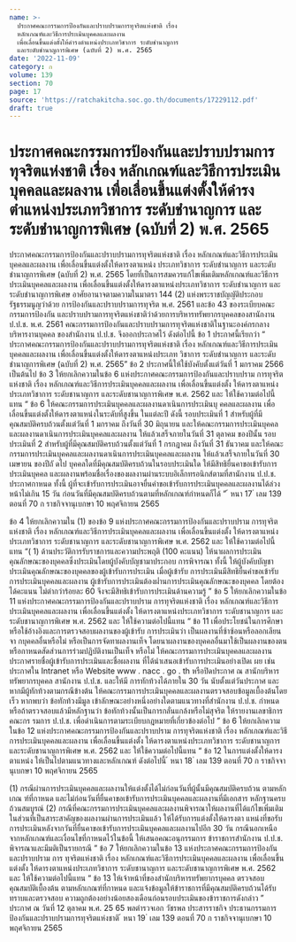 ```yaml
---
name: >-
  ประกาศคณะกรรมการป้องกันและปราบปรามการทุจริตแห่งชาติ เรื่อง
  หลักเกณฑ์และวิธีการประเมินบุคคลและผลงาน
  เพื่อเลื่อนขึ้นแต่งตั้งให้ดำรงตำแหน่งประเภทวิชาการ ระดับชำนาญการ
  และระดับชำนาญการพิเศษ (ฉบับที่ 2) พ.ศ. 2565
date: '2022-11-09'
category: ก
volume: 139
section: 70
page: 17
source: 'https://ratchakitcha.soc.go.th/documents/17229112.pdf'
draft: true
---
```


# ประกาศคณะกรรมการป้องกันและปราบปรามการทุจริตแห่งชาติ เรื่อง หลักเกณฑ์และวิธีการประเมินบุคคลและผลงาน เพื่อเลื่อนขึ้นแต่งตั้งให้ดำรงตำแหน่งประเภทวิชาการ ระดับชำนาญการ และระดับชำนาญการพิเศษ (ฉบับที่ 2) พ.ศ. 2565

ประกาศคณะกรรมการป้องกันและปราบปรามการทุจริตแห่งชาติ เรื่อง หลักเกณฑ์และวิธีการประเมินบุคคลและผลงาน เพื่อเลื่อนขึ้นแต่งตั้งให้ดารงตาแหน่ง ประเภทวิชาการ ระดับชำนาญการ และระดับชำนาญการพิเศษ (ฉบับที่ 2) พ.ศ. 2565 โดยที่เป็นการสมควรแก้ไขเพิ่มเติมหลักเกณฑ์และวิธีการประเมินบุคคลและผลงาน เพื่อเลื่อนขึ้นแต่งตั้งให้ดารงตาแหน่งประเภทวิชาการ ระดับชำนาญการ และระดับชำนาญการพิเศษ อาศัยอานาจตามความในมาตรา 144 (2) แห่งพระราชบัญญัติประกอบรัฐธรรมนูญว่าด้วย การป้องกันและปราบปรามการทุจริต พ.ศ. 2561 และข้อ 43 ของระเบียบคณะกรรมการป้องกัน และปราบปรามการทุจริตแห่งชาติว่าด้วยการบริหารทรัพยากรบุคคลของสานักงาน ป.ป.ช. พ.ศ. 2561 คณะกรรมการป้องกันและปราบปรามการทุจริตแห่งชาติในฐานะองค์กรกลางบริหารงานบุคคล ของสำนักงาน ป.ป.ช. จึงออกประกาศไว้ ดังต่อไปนี้ ข้อ 1 ประกาศนี้เรียกว่า “ ประกาศคณะกรรมการป้องกันและปราบปรามการทุจริตแห่งชาติ เรื่อง หลักเกณฑ์และวิธีการประเมินบุคคลและผลงาน เพื่อเลื่อนขึ้นแต่งตั้งให้ดารงตาแหน่งประเภท วิชาการ ระดับชำนาญการ และระดับชำนาญการพิเศษ (ฉบับที่ 2) พ.ศ. 2565” ข้อ 2 ประกาศนี้ให้ใช้บังคับตั้งแต่วันที่ 1 มกราคม 2566 เป็นต้นไป ข้อ 3 ให้ยกเลิกความในข้อ 6 แห่งประกาศคณะกรรมการป้องกันและปราบปราม การทุจริตแห่งชาติ เรื่อง หลักเกณฑ์และวิธีการประเมินบุคคลและผลงาน เพื่อเลื่อนขึ้นแต่งตั้ง ให้ดารงตาแหน่งประเภทวิชาการ ระดับชานาญการ และระดับชานาญการพิเศษ พ.ศ. 2562 และ ให้ใช้ความต่อไปนี้แทน “ ข้อ 6 ให้คณะกรรมการประเมินบุคคลและผลงานดาเนินการประเมินบุ คคลและผลงาน เพื่อเลื่อนขึ้นแต่งตั้งให้ดารงตาแหน่งในระดับที่สูงขึ้น ในแต่ละปี ดังนี้ รอบประเมินที่ 1 สำหรับผู้ที่มีคุณสมบัติครบถ้วนตั้งแต่วันที่ 1 มกราคม ถึงวันที่ 30 มิถุนายน และให้คณะกรรมการประเมินบุคคลและผลงานดาเนินการประเมินบุคคลและผลงาน ให้แล้วเสร็จภายในวันที่ 31 ตุลาคม ของปีนั้น รอบประเมินที่ 2 สำหรับผู้ที่มีคุณสมบัติครบถ้วนตั้งแต่วันที่ 1 กรกฎาคม ถึงวันที่ 31 ธันวาคม และให้คณะกรรมการประเมินบุคคลและผลงานดาเนินการประเมินบุคคลและผลงาน ให้แล้วเสร็จภายในวันที่ 30 เมษายน ของปีถั ดไป บุคคลใดที่มีคุณสมบัติครบถ้วนในรอบประเมินใด ให้มีสิทธิยื่นคาขอเข้ารับการประเมินบุคคล และผลงานพร้อมชื่อเรื่องของผลงานผ่านระบบอิเล็กทรอนิกส์ตามที่สานักงาน ป.ป.ช. ประกาศกาหนด ทั้งนี้ ผู้ที่จะเข้ารับการประเมินอาจยื่นคำขอเข้ารับการประเมินบุคคลและผลงานได้ล่วงหน้าไม่เกิน 15 วัน ก่อนวันที่มีคุณสมบัติครบถ้วนตามที่หลักเกณฑ์กำหนดก็ได้ ” ้ หนา 17 ่ เลม 139 ตอนที่ 70 ก ราชกิจจานุเบกษา 10 พฤศจิกายน 2565

ข้อ 4 ให้ยกเลิกความใน (1) ของข้อ 9 แห่งประกาศคณะกรรมการป้องกันและปราบปราม การทุจริตแห่งชาติ เรื่อง หลักเกณฑ์และวิธีการประเมินบุคคลและผลงาน เพื่อเลื่อนขึ้นแต่งตั้ง ให้ดารงตาแหน่งประเภทวิชาการ ระดับชานาญการ และระดับชานาญการพิเศษ พ.ศ. 2562 และ ให้ใช้ความต่อไปนี้แทน “( 1) ด้านประวัติการรับราชการและความประพฤติ (100 คะแนน) ให้นาผลการประเมินคุณลักษณะของบุคคลซึ่งประเมินโดยผู้บังคับบัญชามาประกอบ การพิจารณา ทั้งนี้ ให้ผู้บังคับบัญชาประเมินคุณลักษณะของบุคคลของผู้เข้ารับการประเมิน เมื่อผู้เข้ารับ การประเมินมีสิทธิยื่นคำขอเข้ารับการประเมินบุคคลและผลงาน ผู้เข้ารับการประเมินต้องผ่ำนการประเมินคุณลักษณะของบุคคล โดยต้องได้คะแนน ไม่ต่ากว่าร้อยละ 60 จึงจะมีสิทธิเข้ารับการประเมินด้านความรู้ ” ข้อ 5 ให้ยกเลิกความในข้อ 11 แห่งประกาศคณะกรรมการป้องกันและปราบปราม การทุจริตแห่งชาติ เรื่อง หลักเกณฑ์และวิธีการประเมินบุคคลและผลงาน เพื่อเลื่อนขึ้นแต่งตั้ง ให้ดารงตาแหน่งประเภทวิชาการ ระดับชานาญการ และระดับชานาญการพิเศษ พ.ศ. 2562 และ ให้ใช้ความต่อไปนี้แทน “ ข้อ 11 เพื่อประโยชน์ในการศึกษาหรือใช้อ้างอิงและการตรวจสอบผลงานของผู้เข้ารับ การประเมินว่า เป็นผลงานที่ซ้าซ้อนหรือลอกเลียนจา กบุคคลอื่นหรือไม่ หรือเป็นการจัดทาผลงานเท็จ โดยนาผลงานของบุคคลอื่นมาใช้เป็นผลงานของตน หรือกาหนดสัดส่วนการร่วมปฏิบัติงานเป็นเท็จ หรือไม่ ให้คณะกรรมการประเมินบุคคลและผลงานประกาศรายชื่อผู้เข้ารับการประเมินและชื่อผลงาน ที่ได้นำเสนอเข้ารับการประเมินอย่างเปิดเ ผย เช่น ประกาศใน Intranet หรือ Website www . nacc . go . th หรือปิดประกาศ ณ สานักบริหารทรัพยากรบุคคล สานักงาน ป.ป.ช. และให้มี การทักท้วงได้ภายใน 30 วัน นับตั้งแต่วันประกาศ และหากมีผู้ทักท้วงตามกรณีข้างต้น ให้คณะกรรมการประเมินบุคคลและผลงานตรวจสอบข้อมูลเบื้องต้นโดยเร็ว หากพบว่า ข้อทักท้วงมีมูล เข้าลักษณะอย่างหนึ่งอย่างใดตามแนวทางที่สำนักงาน ป.ป.ช. กำหนด หรือถ้าตรวจสอบแล้วมีหลักฐานว่า ข้อทักท้วงนั้นเป็นการกลั่นแกล้งหรือไม่สุจริต ให้รายงานเลขาธิการคณะกร รมการ ป.ป.ช. เพื่อดำเนินการตามระเบียบกฎหมายที่เกี่ยวข้องต่อไป ” ข้อ 6 ให้ยกเลิกความในข้อ 12 แห่งประกาศคณะกรรมการป้องกันและปราบปราม การทุจริตแห่งชาติ เรื่อง หลักเกณฑ์และวิธีการประเมินบุคคลและผลงาน เพื่อเลื่อนขึ้นแต่งตั้ง ให้ดารงตาแหน่งประเภทวิชาการ ระดับชานาญการ และระดับชานาญการพิเศษ พ.ศ. 2562 และ ให้ใช้ความต่อไปนี้แทน “ ข้อ 12 ในการแต่งตั้งให้ดารงตาแหน่ง ให้เป็นไปตามแนวทางและหลักเกณฑ์ ดังต่อไปนี้ ้ หนา 18 ่ เลม 139 ตอนที่ 70 ก ราชกิจจานุเบกษา 10 พฤศจิกายน 2565

(1) กรณีผ่านการประเมินบุคคลและผลงานให้แต่งตั้งได้ไม่ก่อนวันที่ผู้นั้นมีคุณสมบัติครบถ้วน ตามหลักเกณ ฑ์ที่กาหนด และไม่ก่อนวันที่ยื่นคาขอเข้ารับการประเมินบุคคลและผลงานที่มีเอกสาร หลักฐานครบถ้วนสมบูรณ์ (2) กรณีที่คณะกรรมการประเมินบุคคลและผลงานพิจารณาให้ผลงานที่ได้แก้ไขเพิ่มเติม ในส่วนที่เป็นสาระสาคัญของผลงานผ่านการประเมินแล้ว ให้ได้รับการแต่งตั้งให้ดารงตา แหน่งที่ขอรับ การประเมินหลังจากวันที่ยื่นคาขอเข้ารับการประเมินบุคคลและผลงานไปอีก 30 วัน กรณีนอกเหนือจากหลักเกณฑ์และเงื่อนไขที่กาหนดไว้ในข้อนี้ ให้เสนอคณะอนุกรรมการ ข้าราชการสำนักงาน ป.ป.ช. พิจารณาและมีมติเป็นรายกรณี ” ข้อ 7 ให้ยกเลิกความในข้อ 13 แห่งประกาศคณะกรรมการป้องกันและปราบปราม การ ทุจริตแห่งชาติ เรื่อง หลักเกณฑ์และวิธีการประเมินบุคคลและผลงาน เพื่อเลื่อนขึ้นแต่งตั้ง ให้ดารงตาแหน่งประเภทวิชาการ ระดับชานาญการ และระดับชานาญการพิเศษ พ.ศ. 2562 และ ให้ใช้ความต่อไปนี้แทน “ ข้อ 13 ให้เจ้าหน้าที่ของสำนักบริหารทรัพยากรบุคคล ตรวจสอบคุณสมบัติเบื้องต้น ตามหลักเกณฑ์ที่กาหนด และแจ้งข้อมูลให้ข้าราชการที่มีคุณสมบัติครบถ้วนได้รับทราบและตรวจสอบ ความถูกต้องอย่างน้อยสองเดือนก่อนรอบประเมินของข้าราชการดังกล่าว ” ประกาศ ณ วันที่ 12 ตุลาคม พ.ศ. 25 65 พลตำรวจเอก วัชรพล ประสารราชกิจ ประธานกรรมการป้องกันและปราบปรามการทุจริตแห่งชาติ ้ หนา 19 ่ เลม 139 ตอนที่ 70 ก ราชกิจจานุเบกษา 10 พฤศจิกายน 2565
